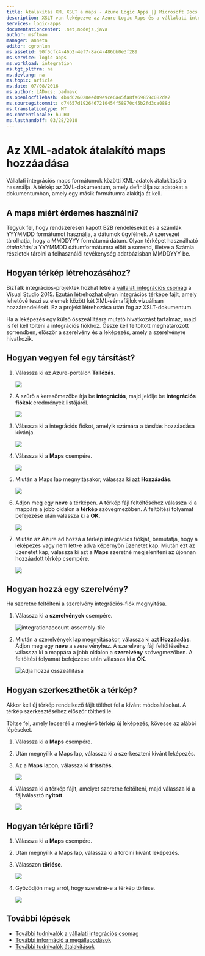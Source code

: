 ```yaml
---
title: Átalakítás XML XSLT a maps - Azure Logic Apps |} Microsoft Docs
description: XSLT van leképezve az Azure Logic Apps és a vállalati integrációs csomag XML-adatok hozzáadása
services: logic-apps
documentationcenter: .net,nodejs,java
author: msftman
manager: anneta
editor: cgronlun
ms.assetid: 90f5cfc4-46b2-4ef7-8ac4-486bb0e3f289
ms.service: logic-apps
ms.workload: integration
ms.tgt_pltfrm: na
ms.devlang: na
ms.topic: article
ms.date: 07/08/2016
ms.author: LADocs; padmavc
ms.openlocfilehash: 4b4d626028eed09e9ce6a45fa8fa69859c082da7
ms.sourcegitcommit: d74657d1926467210454f58970c45b2fd3ca088d
ms.translationtype: MT
ms.contentlocale: hu-HU
ms.lasthandoff: 03/28/2018
---
```

# <a name="add-maps-for-xml-data-transform"></a>Az XML-adatok átalakító maps hozzáadása

Vállalati integrációs maps formátumok közötti XML-adatok átalakítására használja. A térkép az XML-dokumentum, amely definiálja az adatokat a dokumentumban, amely egy másik formátumra alakítja át kell. 

## <a name="why-use-maps"></a>A maps miért érdemes használni?

Tegyük fel, hogy rendszeresen kapott B2B rendeléseket és a számlák YYYMMDD formátumot használja, a dátumok ügyfélnek. A szervezet tárolhatja, hogy a MMDDYYY formátumú dátum. Olyan térképet használható *átalakítási* a YYYMMDD dátumformátumra előtt a sorrend, illetve a Számla részletek tárolni a felhasználói tevékenység adatbázisban MMDDYYY be.


## <a name="how-do-i-create-a-map"></a>Hogyan térkép létrehozásához?

BizTalk integrációs-projektek hozhat létre a [vállalati integrációs csomag](logic-apps-enterprise-integration-overview.md "további információ a vállalati integrációs csomag") a Visual Studio 2015. Ezután létrehozhat olyan integrációs térképe fájlt, amely lehetővé teszi az elemek között két XML-sémafájlok vizuálisan hozzárendelését. Ez a projekt létrehozása után fog az XSLT-dokumentum.

Ha a leképezés egy külső összeállításra mutató hivatkozást tartalmaz, majd is fel kell tölteni a integrációs fiókhoz. Össze kell feltöltött meghatározott sorrendben, először a szerelvény és a leképezés, amely a szerelvényre hivatkozik.


## <a name="how-do-i-add-a-map"></a>Hogyan vegyen fel egy társítást?

1. Válassza ki az Azure-portálon **Tallózás**.

    ![](./media/logic-apps-enterprise-integration-overview/overview-1.png)

2. A szűrő a keresőmezőbe írja be **integrációs**, majd jelölje be **integrációs fiókok** eredmények listájáról.

    ![](./media/logic-apps-enterprise-integration-overview/overview-2.png)

3. Válassza ki a integrációs fiókot, amelyik számára a társítás hozzáadása kívánja.

    ![](./media/logic-apps-enterprise-integration-overview/overview-3.png)

4. Válassza ki a **Maps** csempére.

    ![](./media/logic-apps-enterprise-integration-maps/map-1.png)

5. Miután a Maps lap megnyitásakor, válassza ki azt **Hozzáadás**.

    ![](./media/logic-apps-enterprise-integration-maps/map-2.png)  

6. Adjon meg egy **neve** a térképen. A térkép fájl feltöltéséhez válassza ki a mappára a jobb oldalon a **térkép** szövegmezőben. A feltöltési folyamat befejezése után válassza ki a **OK**.

    ![](./media/logic-apps-enterprise-integration-maps/map-3.png)

7. Miután az Azure ad hozzá a térkép integrációs fiókját, bemutatja, hogy a leképezés vagy nem lett-e adva képernyőn üzenetet kap. Miután ezt az üzenetet kap, válassza ki azt a **Maps** szeretné megjeleníteni az újonnan hozzáadott térkép csempére.

    ![](./media/logic-apps-enterprise-integration-maps/map-4.png)


## <a name="how-do-i-add-an-assembly"></a>Hogyan hozzá egy szerelvény?
Ha szeretne feltölteni a szerelvény integrációs-fiók megnyitása.

1. Válassza ki a **szerelvények** csempére.

    ![integrationaccount-assembly-tile](./media/logic-apps-enterprise-integration-maps/assemblytile.png)

2. Miután a szerelvények lap megnyitásakor, válassza ki azt **Hozzáadás**. Adjon meg egy **neve** a szerelvényhez. A szerelvény fájl feltöltéséhez válassza ki a mappára a jobb oldalon a **szerelvény** szövegmezőben. A feltöltési folyamat befejezése után válassza ki a **OK**.

    ![Adja hozzá összeállítása](./media/logic-apps-enterprise-integration-maps/assemblyfile.png)


## <a name="how-do-i-edit-a-map"></a>Hogyan szerkeszthetők a térkép?

Akkor kell új térkép rendelkező fájlt tölthet fel a kívánt módosításokat. A térkép szerkesztéséhez először töltheti le.

Töltse fel, amely lecseréli a meglévő térkép új leképezés, kövesse az alábbi lépéseket.

1. Válassza ki a **Maps** csempére.

2. Után megnyílik a Maps lap, válassza ki a szerkeszteni kívánt leképezés.

3. Az a **Maps** lapon, válassza ki **frissítés**.

    ![](./media/logic-apps-enterprise-integration-maps/edit-1.png)

4. Válassza ki a térkép fájlt, amelyet szeretne feltölteni, majd válassza ki a fájlválasztó **nyitott**.

    ![](./media/logic-apps-enterprise-integration-maps/edit-2.png)

## <a name="how-to-delete-a-map"></a>Hogyan térképre törli?

1. Válassza ki a **Maps** csempére.

2. Után megnyílik a Maps lap, válassza ki a törölni kívánt leképezés.

3. Válasszon **törlése**.

    ![](./media/logic-apps-enterprise-integration-maps/delete.png)

4. Győződjön meg arról, hogy szeretné-e a térkép törlése.

    ![](./media/logic-apps-enterprise-integration-maps/delete-confirmation-1.png)

## <a name="next-steps"></a>További lépések
* [További tudnivalók a vállalati integrációs csomag](logic-apps-enterprise-integration-overview.md "további információ a vállalati integrációs csomag")  
* [További információ a megállapodások](../logic-apps/logic-apps-enterprise-integration-agreements.md "vállalati integrációs megállapodások ismertetése")  
* [További tudnivalók átalakítások](logic-apps-enterprise-integration-transform.md "vállalati integrációs átalakítások ismertetése")  


